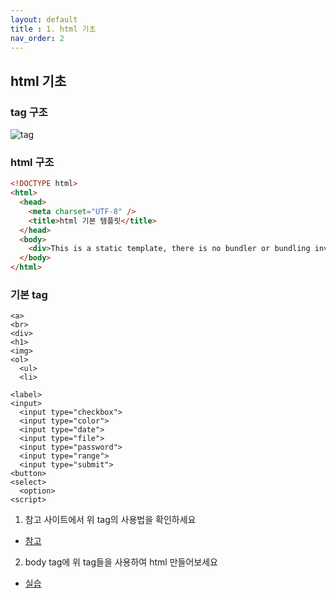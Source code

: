 ```yaml
---
layout: default
title : 1. html 기초
nav_order: 2
---
```


## html 기초

### tag 구조
![tag](/devjs/img/html_element2.png)


### html 구조
```html
<!DOCTYPE html>
<html>
  <head>
    <meta charset="UTF-8" />
    <title>html 기본 템플릿</title>
  </head>
  <body>
    <div>This is a static template, there is no bundler or bundling involved!</div>
  </body>
</html>
```

### 기본 tag
```
<a>
<br>
<div>
<h1>
<img>
<ol>
  <ul>
  <li>

<label>
<input>
  <input type="checkbox">
  <input type="color">
  <input type="date">
  <input type="file">
  <input type="password">
  <input type="range">
  <input type="submit">
<button>
<select>
  <option>
<script>
```

1. 참고 사이트에서 위 tag의 사용법을 확인하세요
- [참고](https://www.w3schools.com/tags/default.asp)
2. body tag에 위 tag들을 사용하여 html 만들어보세요
- [실습](https://codesandbox.io/s/staic-html-u1zun?fontsize=14&hidenavigation=1&theme=dark)

